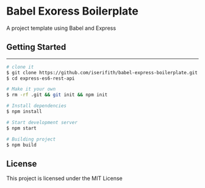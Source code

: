 # Babel Exoress Boilerplate

A project template using Babel and Express

## Getting Started

---

```sh
# clone it
$ git clone https://github.com/iserifith/babel-express-boilerplate.git
$ cd express-es6-rest-api

# Make it your own
$ rm -rf .git && git init && npm init

# Install dependencies
$ npm install

# Start development server
$ npm start

# Building project
$ npm build
```

## License

This project is licensed under the MIT License
